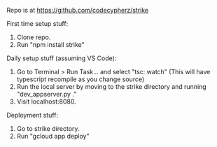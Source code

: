 Repo is at https://github.com/codecypherz/strike

First time setup stuff:
1. Clone repo.
2. Run "npm install strike"


Daily setup stuff (assuming VS Code):
1. Go to Terminal > Run Task... and select "tsc: watch"
(This will have typescript recompile as you change source)
2. Run the local server by moving to the strike directory
and running "dev_appserver.py ."
3. Visit localhost:8080.


Deployment stuff:
1. Go to strike directory.
2. Run "gcloud app deploy"